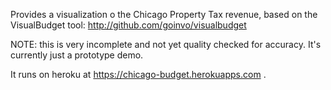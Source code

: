 Provides a visualization o the Chicago Property Tax revenue, based on the VisualBudget tool: http://github.com/goinvo/visualbudget

NOTE: this is very incomplete and not yet quality checked for accuracy. It's currently just a prototype demo.

It runs on heroku at https://chicago-budget.herokuapps.com .